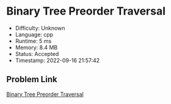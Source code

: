 # Binary Tree Preorder Traversal

- Difficulty: Unknown
- Language: cpp
- Runtime: 5 ms
- Memory: 8.4 MB
- Status: Accepted
- Timestamp: 2022-09-16 21:57:42

## Problem Link
[Binary Tree Preorder Traversal](https://leetcode.com/problems/binary-tree-preorder-traversal)

